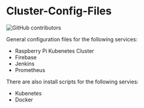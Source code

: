# Cluster-Config-Files

![GitHub contributors](https://img.shields.io/github/contributors/goffstown-sports-app/Config-Files)

General configuration files for the following services:

* Raspberry Pi Kubenetes Cluster
* Firebase
* Jenkins
* Prometheus

There are also install scripts for the following servies:

* Kubenetes
* Docker 
